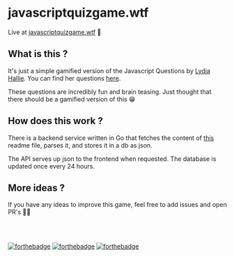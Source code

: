 # javascriptquizgame.wtf

Live at [javascriptquizgame.wtf](https://javascriptquizgame.wtf/) 🥳


## What is this ?
It's just a simple gamified version of the Javascript Questions by [Lydia Hallie](https://github.com/lydiahallie).
You can find her questions [here](https://github.com/lydiahallie/javascript-questions). 

These questions are incredibly fun and brain teasing. Just thought that there should be a gamified version of this 😁

## How does this work ?

There is a backend service written in Go that fetches the content of [this](https://github.com/lydiahallie/javascript-questions/blob/master/en-EN/README.md) readme file, parses it, and stores it in a db as json.

The API serves up json to the frontend when requested. The database is updated once every 24 hours.


## More ideas ?
If you have any ideas to improve this game, feel free to add issues and open PR's ✌🏻

<br></br>

[![forthebadge](https://forthebadge.com/images/badges/made-with-go.svg)](https://forthebadge.com)
[![forthebadge](https://forthebadge.com/images/badges/made-with-javascript.svg)](https://forthebadge.com)
[![forthebadge](https://forthebadge.com/images/badges/you-didnt-ask-for-this.svg)](https://forthebadge.com)


